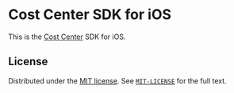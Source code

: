 # Cost Center SDK for iOS

This is the [Cost Center](https://www.costcenter.net) SDK for iOS.

## License

Distributed under the [MIT license](https://opensource.org/licenses/MIT). See [`MIT-LICENSE`](MIT-LICENSE.txt) for the full text.
